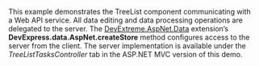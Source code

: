 This example demonstrates the TreeList component communicating with a&nbsp;Web API service. All data editing and data processing operations are delegated to&nbsp;the server. The [DevExtreme.AspNet.Data](https://github.com/DevExpress/DevExtreme.AspNet.Data) extension&rsquo;s **DevExpress.data.AspNet.createStore** method configures access to&nbsp;the server from the client. The server implementation is&nbsp;available under the _TreeListTasksController_ tab in&nbsp;the ASP.NET MVC version of&nbsp;this demo.